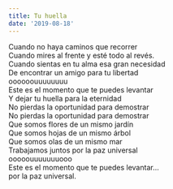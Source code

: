 ```yaml
---
title: Tu huella
date: '2019-08-18'
---
```

Cuando no haya caminos que recorrer  
Cuando mires al frente y esté todo al revés.  
Cuando sientas en tu alma esa gran necesidad  
De encontrar un amigo para tu libertad  
oooooouuuuuuuu  
Este es el momento que te puedes levantar  
Y dejar tu huella para la eternidad  
No pierdas la oportunidad para demostrar  
No pierdas la oportunidad para demostrar  
Que somos flores de un mismo jardín  
Que somos hojas de un mismo árbol  
Que somos olas de un mismo mar   
Trabajamos juntos por la paz universal   
ooooouuuuuuuooo   
Este es el momento que te puedes levantar…  
por la paz universal.  